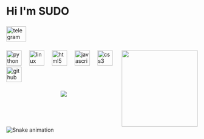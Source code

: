 <h1 align="left">Hi I'm SUDO</h1>

###

<div align="left">
  <a href="https://t.me/s_U_DO" target="_blank">
    <img src="https://raw.githubusercontent.com/maurodesouza/profile-readme-generator/master/src/assets/icons/social/telegram/default.svg" width="52" height="40" alt="telegram logo"  />
  </a>
</div>

###

<img align="right" height="200" src="https://media1.giphy.com/media/v1.Y2lkPTc5MGI3NjExNW9mNTN5ZGRrcWRha3o2cnlwaXVsaW14dnR2c2g2cjNuZWFnZGtsZCZlcD12MV9pbnRlcm5hbF9naWZfYnlfaWQmY3Q9Zw/4ilFRqgbzbx4c/giphy.gif"  />

###

<div align="left">
  <img src="https://cdn.jsdelivr.net/gh/devicons/devicon/icons/python/python-original.svg" height="40" alt="python logo"  />
  <img width="12" />
  <img src="https://cdn.jsdelivr.net/gh/devicons/devicon/icons/linux/linux-original.svg" height="40" alt="linux logo"  />
  <img width="12" />
  <img src="https://cdn.jsdelivr.net/gh/devicons/devicon/icons/html5/html5-original.svg" height="40" alt="html5 logo"  />
  <img width="12" />
  <img src="https://cdn.jsdelivr.net/gh/devicons/devicon/icons/javascript/javascript-original.svg" height="40" alt="javascript logo"  />
  <img width="12" />
  <img src="https://cdn.jsdelivr.net/gh/devicons/devicon/icons/css3/css3-original.svg" height="40" alt="css3 logo"  />
  <img width="12" />
  <img src="https://skillicons.dev/icons?i=github" height="40" alt="github logo"  />
</div>

###

<div align="center">
  <img src="https://visitor-badge.laobi.icu/badge?page_id=maurodesouzas.maurodesouzas&"  />
</div>

###

<br clear="both">

<img src="https://raw.githubusercontent.com/maurodesouzas/maurodesouzas/output/snake.svg" alt="Snake animation" />

###
